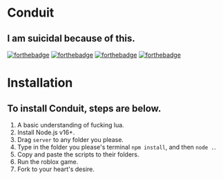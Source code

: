 # Conduit
## I am suicidal because of this.
[![forthebadge](https://forthebadge.com/images/badges/built-with-grammas-recipe.svg)](https://forthebadge.com) [![forthebadge](https://forthebadge.com/images/badges/powered-by-black-magic.svg)](https://forthebadge.com) [![forthebadge](https://forthebadge.com/images/badges/0-percent-optimized.svg)](https://forthebadge.com) [![forthebadge](https://forthebadge.com/images/badges/made-with-javascript.svg)](https://forthebadge.com)
# Installation
## To install Conduit, steps are below.
1. A basic understanding of fucking lua.
2. Install Node.js v16+.
3. Drag `server` to any folder you please. 
4. Type in the folder you please's terminal `npm install`, and then `node .`.
5. Copy and paste the scripts to their folders. 
6. Run the roblox game.
7. Fork to your heart's desire.
